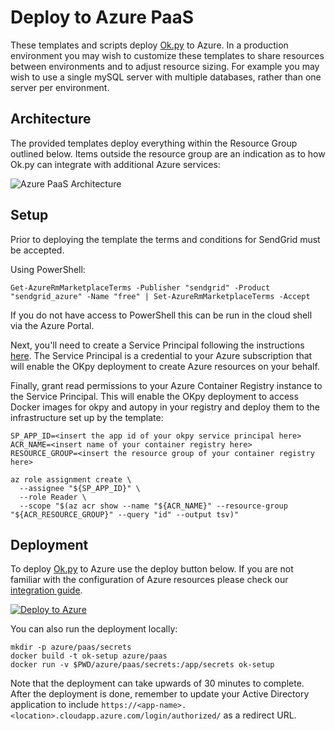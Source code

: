 # Deploy to Azure PaaS

These templates and scripts deploy [Ok.py](www.okpy.org) to Azure. In a production environment you may wish to customize these templates to share resources between environments and to adjust resource sizing. For example you may wish to use a single mySQL server with multiple databases, rather than one server per environment.

## Architecture

The provided templates deploy everything within the Resource Group outlined below. Items outside the resource group are an indication as to how Ok.py can integrate with additional Azure services:

![Azure PaaS Architecture](https://user-images.githubusercontent.com/1086421/42100204-91251e74-7b8d-11e8-8a89-88e917047270.png)

## Setup

Prior to deploying the template the terms and conditions for SendGrid must be accepted.

Using PowerShell:

```
Get-AzureRmMarketplaceTerms -Publisher "sendgrid" -Product "sendgrid_azure" -Name "free" | Set-AzureRmMarketplaceTerms -Accept
```

If you do not have access to PowerShell this can be run in the cloud shell via the Azure Portal.

Next, you'll need to create a Service Principal following the instructions [here](https://aka.ms/create-sp). The Service Principal is a credential to your Azure subscription that will enable the OKpy deployment to create Azure resources on your behalf.

Finally, grant read permissions to your Azure Container Registry instance to the Service Principal. This will enable the OKpy deployment to access Docker images for okpy and autopy in your registry and deploy them to the infrastructure set up by the template:

```
SP_APP_ID=<insert the app id of your okpy service principal here>
ACR_NAME=<insert name of your container registry here>
RESOURCE_GROUP=<insert the resource group of your container registry here>

az role assignment create \
  --assignee "${SP_APP_ID}" \
  --role Reader \
  --scope "$(az acr show --name "${ACR_NAME}" --resource-group "${ACR_RESOURCE_GROUP}" --query "id" --output tsv)"
```

## Deployment

To deploy [Ok.py](www.okpy.org) to Azure use the deploy button below. If you are not familiar with the configuration of Azure resources please check our [integration guide](../README.md).

[![Deploy to Azure](https://azuredeploy.net/deploybutton.svg)](https://portal.azure.com/#create/Microsoft.Template/uri/https%3A%2F%2Fraw.githubusercontent.com%2Fokpy%2Fok%2Fmaster%2Fazure%2Fpaas%2Farm%2Fazure.deploy.json)

You can also run the deployment locally:

```
mkdir -p azure/paas/secrets
docker build -t ok-setup azure/paas
docker run -v $PWD/azure/paas/secrets:/app/secrets ok-setup
```

Note that the deployment can take upwards of 30 minutes to complete. After the deployment is done, remember to update your Active Directory application to include `https://<app-name>.<location>.cloudapp.azure.com/login/authorized/` as a redirect URL.
